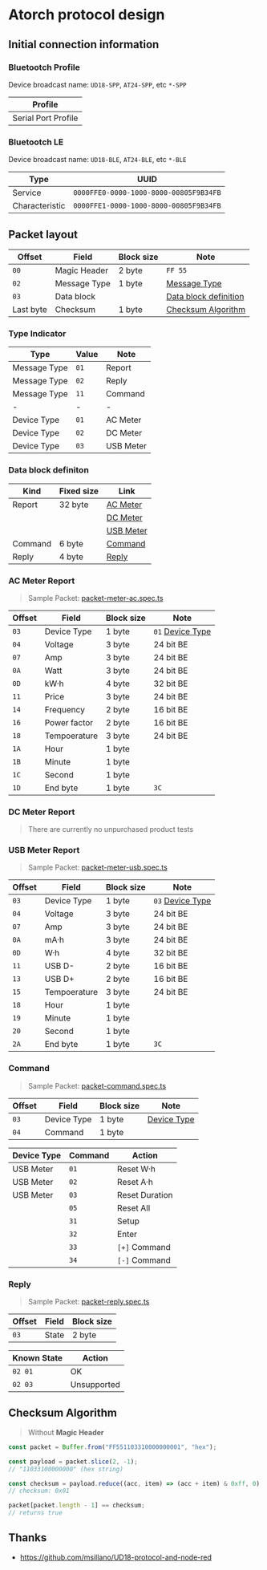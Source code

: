 ﻿# Atorch protocol design

## Initial connection information

### Bluetootch Profile

Device broadcast name: `UD18-SPP`, `AT24-SPP`, etc `*-SPP`

| Profile             |
| ------------------- |
| Serial Port Profile |

### Bluetootch LE

Device broadcast name: `UD18-BLE`, `AT24-BLE`, etc `*-BLE`

| Type           | UUID                                   |
| -------------- | -------------------------------------- |
| Service        | `0000FFE0-0000-1000-8000-00805F9B34FB` |
| Characteristic | `0000FFE1-0000-1000-8000-00805F9B34FB` |

## Packet layout

| Offset    | Field        | Block size | Note                                            |
| --------- | ------------ | ---------- | ----------------------------------------------- |
| `00`      | Magic Header | 2 byte     | `FF 55`                                         |
| `02`      | Message Type | 1 byte     | [Message Type](#type-indicator)                 |
| `03`      | Data block   |            | [Data block definition](#data-block-definition) |
| Last byte | Checksum     | 1 byte     | [Checksum Algorithm](#checksum-algorithm)       |

### Type Indicator

| Type         | Value | Note      |
| ------------ | ----- | --------- |
| Message Type | `01`  | Report    |
| Message Type | `02`  | Reply     |
| Message Type | `11`  | Command   |
| -            | -     | -         |
| Device Type  | `01`  | AC Meter  |
| Device Type  | `02`  | DC Meter  |
| Device Type  | `03`  | USB Meter |

### Data block definiton

| Kind    | Fixed size | Link                           |
| ------- | ---------- | ------------------------------ |
| Report  | 32 byte    | [AC Meter](#ac-meter-report)   |
|         |            | [DC Meter](#dc-meter-report)   |
|         |            | [USB Meter](#usb-meter-report) |
| Command | 6 byte     | [Command](#command)            |
| Reply   | 4 byte     | [Reply](#reply)                |

### AC Meter Report

> Sample Packet:
> [packet-meter-ac.spec.ts](../src/service/atorch-packet/packet-meter-ac.spec.ts)

| Offset | Field        | Block size | Note                                |
| ------ | ------------ | ---------- | ----------------------------------- |
| `03`   | Device Type  | 1 byte     | `01` [Device Type](#type-indicator) |
| `04`   | Voltage      | 3 byte     | 24 bit BE                           |
| `07`   | Amp          | 3 byte     | 24 bit BE                           |
| `0A`   | Watt         | 3 byte     | 24 bit BE                           |
| `0D`   | kW·h         | 4 byte     | 32 bit BE                           |
| `11`   | Price        | 3 byte     | 24 bit BE                           |
| `14`   | Frequency    | 2 byte     | 16 bit BE                           |
| `16`   | Power factor | 2 byte     | 16 bit BE                           |
| `18`   | Tempoerature | 3 byte     | 24 bit BE                           |
| `1A`   | Hour         | 1 byte     |                                     |
| `1B`   | Minute       | 1 byte     |                                     |
| `1C`   | Second       | 1 byte     |                                     |
| `1D`   | End byte     | 1 byte     | `3C`                                |

### DC Meter Report

> There are currently no unpurchased product tests

### USB Meter Report

> Sample Packet:
> [packet-meter-usb.spec.ts](../src/service/atorch-packet/packet-meter-usb.spec.ts)

| Offset | Field        | Block size | Note                                |
| ------ | ------------ | ---------- | ----------------------------------- |
| `03`   | Device Type  | 1 byte     | `03` [Device Type](#type-indicator) |
| `04`   | Voltage      | 3 byte     | 24 bit BE                           |
| `07`   | Amp          | 3 byte     | 24 bit BE                           |
| `0A`   | mA·h         | 3 byte     | 24 bit BE                           |
| `0D`   | W·h          | 4 byte     | 32 bit BE                           |
| `11`   | USB D-       | 2 byte     | 16 bit BE                           |
| `13`   | USB D+       | 2 byte     | 16 bit BE                           |
| `15`   | Tempoerature | 3 byte     | 24 bit BE                           |
| `18`   | Hour         | 1 byte     |                                     |
| `19`   | Minute       | 1 byte     |                                     |
| `20`   | Second       | 1 byte     |                                     |
| `2A`   | End byte     | 1 byte     | `3C`                                |

### Command

> Sample Packet:
> [packet-command.spec.ts](../src/service/atorch-packet/packet-command.spec.ts)

| Offset | Field       | Block size | Note                           |
| ------ | ----------- | ---------- | ------------------------------ |
| `03`   | Device Type | 1 byte     | [Device Type](#type-indicator) |
| `04`   | Command     | 1 byte     |                                |

| Device Type | Command | Action         |
| ----------- | ------- | -------------- |
| USB Meter   | `01`    | Reset W·h      |
| USB Meter   | `02`    | Reset A·h      |
| USB Meter   | `03`    | Reset Duration |
|             | `05`    | Reset All      |
|             | `31`    | Setup          |
|             | `32`    | Enter          |
|             | `33`    | `[+]` Command  |
|             | `34`    | `[-]` Command  |

### Reply

> Sample Packet:
> [packet-reply.spec.ts](../src/service/atorch-packet/packet-reply.spec.ts)

| Offset | Field | Block size |
| ------ | ----- | ---------- |
| `03`   | State | 2 byte     |

| Known State | Action      |
| ----------- | ----------- |
| `02 01`     | OK          |
| `02 03`     | Unsupported |

## Checksum Algorithm

> Without **Magic Header**

```javascript
const packet = Buffer.from("FF551103310000000001", "hex");

const payload = packet.slice(2, -1);
// "11033100000000" (hex string)

const checksum = payload.reduce((acc, item) => (acc + item) & 0xff, 0) ^ 0x44;
// checksum: 0x01

packet[packet.length - 1] == checksum;
// returns true
```

## Thanks

- <https://github.com/msillano/UD18-protocol-and-node-red>
